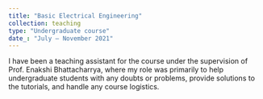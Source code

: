 ```yaml
---
title: "Basic Electrical Engineering"
collection: teaching
type: "Undergraduate course"
date_: "July – November 2021"
---
```


I have been a teaching assistant for the course under the supervision of Prof. Enakshi Bhattacharrya, where my role was primarily to help undergraduate students with any doubts or problems, provide solutions to the tutorials, and handle any course logistics.

